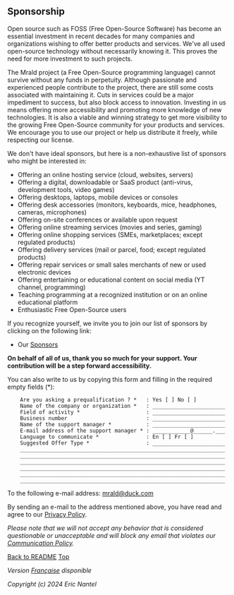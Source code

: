 
## Sponsorship

Open source such as FOSS (Free Open-Source Software) has become an essential investment in recent decades for many companies and organizations wishing to offer better products and services. We've all used open-source technology without necessarily knowing it. This proves the need for more investment to such projects.

The Mrald project (a Free Open-Source programming language) cannot survive without any funds in perpetuity. Although passionate and experienced people contribute to the project, there are still some costs associated with maintaining it. Cuts in services could be a major impediment to success, but also block access to innovation. Investing in us means offering more accessibility and promoting more knowledge of new technologies. It is also a viable and winning strategy to get more visibility to the growing Free Open-Source community for your products and services. We encourage you to use our project or help us distribute it freely, while respecting our license.

We don't have ideal sponsors, but here is a non-exhaustive list of sponsors who might be interested in:
* Offering an online hosting service (cloud, websites, servers)
* Offering a digital, downloadable or SaaS product (anti-virus, development tools, video games)
* Offering desktops, laptops, mobile devices or consoles 
* Offering desk accessories (monitors, keyboards, mice, headphones, cameras, microphones)
* Offering on-site conferences or available upon request
* Offering online streaming services (movies and series, gaming)
* Offering online shopping services (SMEs, marketplaces; except regulated products)
* Offering delivery services (mail or parcel, food; except regulated products)
* Offering repair services or small sales merchants of new or used electronic devices
* Offering entertaining or educational content on social media (YT channel, programming)
* Teaching programming at a recognized institution or on an online educational platform
* Enthusiastic Free Open-Source users

If you recognize yourself, we invite you to join our list of sponsors by clicking on the following link:
- Our [Sponsors](https://github.com/sponsors/ericnantel)

**On behalf of all of us, thank you so much for your support.
Your contribution will be a step forward accessibility.**

You can also write to us by copying this form and filling in the required empty fields (*):
```
    Are you asking a prequalification ? *   : Yes [ ] No [ ]
    Name of the company or organization *   : _______________________
    Field of activity *                     : _______________________
    Business number                         : _______________________
    Name of the support manager *           : _______________________
    E-mail address of the support manager * : ____________@______.___
    Language to communicate *               : En [ ] Fr [ ]
    Suggested Offer Type *                  : _______________________
    _________________________________________________________________
    _________________________________________________________________
    _________________________________________________________________
    _________________________________________________________________
    _________________________________________________________________
    _________________________________________________________________
```
To the following e-mail address: mrald@duck.com

By sending an e-mail to the address mentioned above, you have read and agree to our [Privacy Policy]().

*Please note that we will not accept any behavior that is considered questionable or unacceptable and will block any email that violates our [Communication Policy]().*

[Back to README](/docs/README.md)
[Top](#sponsorship)

*Version [Française](/docs/sponsors/fr/sponsors-fr.md#commandites) disponible*

*Copyright (c) 2024 Eric Nantel*